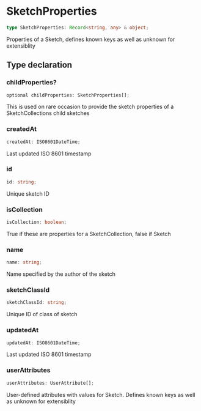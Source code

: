 # SketchProperties

```ts
type SketchProperties: Record<string, any> & object;
```

Properties of a Sketch, defines known keys as well as unknown for extensiblity

## Type declaration

### childProperties?

```ts
optional childProperties: SketchProperties[];
```

This is used on rare occasion to provide the sketch properties of a SketchCollections child sketches

### createdAt

```ts
createdAt: ISO8601DateTime;
```

Last updated ISO 8601 timestamp

### id

```ts
id: string;
```

Unique sketch ID

### isCollection

```ts
isCollection: boolean;
```

True if these are properties for a SketchCollection, false if Sketch

### name

```ts
name: string;
```

Name specified by the author of the sketch

### sketchClassId

```ts
sketchClassId: string;
```

Unique ID of class of sketch

### updatedAt

```ts
updatedAt: ISO8601DateTime;
```

Last updated ISO 8601 timestamp

### userAttributes

```ts
userAttributes: UserAttribute[];
```

User-defined attributes with values for Sketch.  Defines known keys as well as unknown for extensiblity
